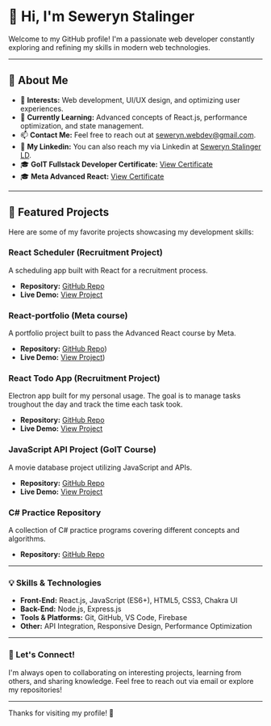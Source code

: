 # 👋 Hi, I'm Seweryn Stalinger

Welcome to my GitHub profile! I'm a passionate web developer constantly exploring and refining my skills in modern web technologies.

---

## 🚀 About Me
- 👀 **Interests:** Web development, UI/UX design, and optimizing user experiences.
- 🌱 **Currently Learning:** Advanced concepts of React.js, performance optimization, and state management.
- 📫 **Contact Me:** Feel free to reach out at [seweryn.webdev@gmail.com](mailto:seweryn.webdev@gmail.com).
- 🔗 **My Linkedin:** You can also reach my via Linkedin at [Seweryn Stalinger LD](https://www.linkedin.com/in/seweryn-stalinger-2a31b2297/).
- 🎓 **GoIT Fullstack Developer Certificate:** [View Certificate](https://github.com/user-attachments/files/17820021/Seweryn.Stalinger.1.pdf)
- 🎓 **Meta Advanced React:** [View Certificate](https://github.com/Seweryn999/Seweryn999/blob/main/Advanced%20React%20-%20Meta.pdf)

---

## 👑 Featured Projects
Here are some of my favorite projects showcasing my development skills:

### React Scheduler (Recruitment Project)
A scheduling app built with React for a recruitment process.
- **Repository:** [GitHub Repo](https://github.com/Seweryn999/react-scheduler-wellconsulting)
- **Live Demo:** [View Project](https://seweryn999.github.io/react-scheduler-wellconsulting/)

### React-portfolio (Meta course)
A portfolio project built to pass the Advanced React course by Meta.
- **Repository:** [GitHub Repo](https://github.com/Seweryn999/react-meta-portfolio))
- **Live Demo:** [View Project](https://seweryn999.github.io/react-meta-portfolio/))

### React Todo App (Recruitment Project)
Electron app built for my personal usage. The goal is to manage tasks troughout the day and track the time each task took.
- **Repository:** [GitHub Repo](https://seweryn999.github.io/react-meta-portfolio/)
- **Live Demo:** [View Project](https://seweryn999.github.io/react-todoapp-electron/)

### JavaScript API Project (GoIT Course)
A movie database project utilizing JavaScript and APIs.
- **Repository:** [GitHub Repo](https://github.com/MartaAnetaSzymanska/Project-Filmoteka-JS)
- **Live Demo:** [View Project](https://seweryn999.github.io/filmoteka-live/)

### C# Practice Repository
A collection of C# practice programs covering different concepts and algorithms.
- **Repository:** [GitHub Repo](https://github.com/Seweryn999/CS-practice-code)

---

### 💡 Skills & Technologies
- **Front-End:** React.js, JavaScript (ES6+), HTML5, CSS3, Chakra UI
- **Back-End:** Node.js, Express.js
- **Tools & Platforms:** Git, GitHub, VS Code, Firebase
- **Other:** API Integration, Responsive Design, Performance Optimization

---

### 📌 Let's Connect!
I'm always open to collaborating on interesting projects, learning from others, and sharing knowledge. Feel free to reach out via email or explore my repositories!

---

Thanks for visiting my profile! 🚀


